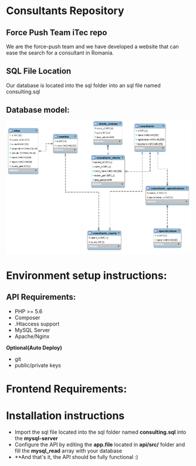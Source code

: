 # Consultants Repository
## Force Push Team iTec repo

We are the force-push team and we have developed a website that can ease the search for a consultant in Romania.

## SQL File Location
Our database is located into the sql folder into an sql file named consulting.sql

## Database model:
![image](https://github.com/robery567/force-push/raw/master/sql/db_model.png)

# Environment setup instructions:
## API Requirements:
* PHP >= 5.6
* Composer
* .Htaccess support
* MySQL Server
* Apache/Nginx

**Optional(Auto Deploy)**
* git
* public/private keys

# Frontend Requirements:

# Installation instructions
* Import the sql file located into the sql folder named **consulting.sql** into the **mysql-server**
* Configure the API by editing the **app.file** located in **api/src/** folder and fill the **mysql_read** array with your database
* **And that's it, the API should be fully functional :)


